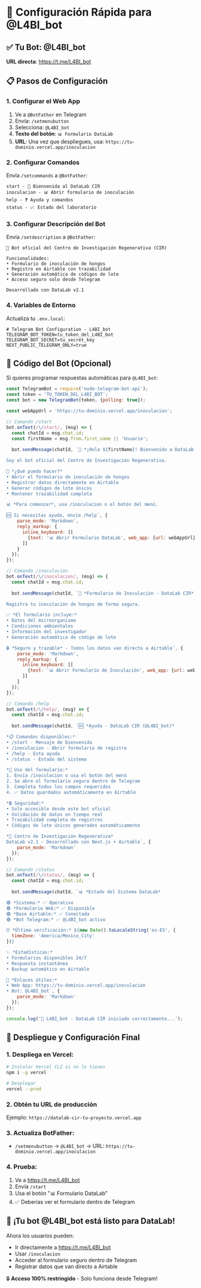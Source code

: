 # 🚀 Configuración Rápida para @L4BI_bot

## ✅ Tu Bot: @L4BI_bot
**URL directa**: https://t.me/L4BI_bot

## 📋 Pasos de Configuración

### 1. Configurar el Web App
1. Ve a `@BotFather` en Telegram
2. Envía: `/setmenubutton`
3. Selecciona: `@L4BI_bot`
4. **Texto del botón**: `📊 Formulario DataLab`
5. **URL**: Una vez que despliegues, usa: `https://tu-dominio.vercel.app/inoculacion`

### 2. Configurar Comandos
Envía `/setcommands` a `@BotFather`:

```
start - 🚀 Bienvenida al DataLab CIR
inoculacion - 📊 Abrir formulario de inoculación
help - ❓ Ayuda y comandos
status - 📈 Estado del laboratorio
```

### 3. Configurar Descripción del Bot
Envía `/setdescription` a `@BotFather`:

```
🧪 Bot oficial del Centro de Investigación Regenerativa (CIR)

Funcionalidades:
• Formulario de inoculación de hongos
• Registro en Airtable con trazabilidad
• Generación automática de códigos de lote
• Acceso seguro solo desde Telegram

Desarrollado con DataLab v2.1
```

### 4. Variables de Entorno
Actualiza tu `.env.local`:

```env
# Telegram Bot Configuration - L4BI_bot
TELEGRAM_BOT_TOKEN=tu_token_del_L4BI_bot
TELEGRAM_BOT_SECRET=tu_secret_key
NEXT_PUBLIC_TELEGRAM_ONLY=true
```

## 🤖 Código del Bot (Opcional)

Si quieres programar respuestas automáticas para `@L4BI_bot`:

```javascript
const TelegramBot = require('node-telegram-bot-api');
const token = 'TU_TOKEN_DEL_L4BI_BOT';
const bot = new TelegramBot(token, {polling: true});

const webAppUrl = 'https://tu-dominio.vercel.app/inoculacion';

// Comando /start
bot.onText(/\/start/, (msg) => {
  const chatId = msg.chat.id;
  const firstName = msg.from.first_name || 'Usuario';
  
  bot.sendMessage(chatId, `🧪 *¡Hola ${firstName}! Bienvenido a DataLab CIR*

Soy el bot oficial del Centro de Investigación Regenerativa.

🔬 *¿Qué puedo hacer?*
• Abrir el formulario de inoculación de hongos
• Registrar datos directamente en Airtable  
• Generar códigos de lote únicos
• Mantener trazabilidad completa

📊 *Para comenzar*, usa /inoculacion o el botón del menú.

🆘 Si necesitas ayuda, envía /help`, {
    parse_mode: 'Markdown',
    reply_markup: {
      inline_keyboard: [[
        {text: '📊 Abrir Formulario DataLab', web_app: {url: webAppUrl}}
      ]]
    }
  });
});

// Comando /inoculacion  
bot.onText(/\/inoculacion/, (msg) => {
  const chatId = msg.chat.id;
  
  bot.sendMessage(chatId, `🔬 *Formulario de Inoculación - DataLab CIR*

Registra tu inoculación de hongos de forma segura.

✅ *El formulario incluye:*
• Datos del microorganismo
• Condiciones ambientales
• Información del investigador
• Generación automática de código de lote

🔒 *Seguro y trazable* - Todos los datos van directo a Airtable`, {
    parse_mode: 'Markdown',
    reply_markup: {
      inline_keyboard: [[
        {text: '📊 Abrir Formulario de Inoculación', web_app: {url: webAppUrl}}
      ]]
    }
  });
});

// Comando /help
bot.onText(/\/help/, (msg) => {
  const chatId = msg.chat.id;
  
  bot.sendMessage(chatId, `🆘 *Ayuda - DataLab CIR (@L4BI_bot)*

*📋 Comandos disponibles:*
• /start - Mensaje de bienvenida
• /inoculacion - Abrir formulario de registro  
• /help - Esta ayuda
• /status - Estado del sistema

*🔬 Uso del formulario:*
1. Envía /inoculacion o usa el botón del menú
2. Se abre el formulario seguro dentro de Telegram
3. Completa todos los campos requeridos
4. ✅ Datos guardados automáticamente en Airtable

*🔒 Seguridad:*
• Solo accesible desde este bot oficial
• Validación de datos en tiempo real  
• Trazabilidad completa de registros
• Códigos de lote únicos generados automáticamente

*🧪 Centro de Investigación Regenerativa*
DataLab v2.1 - Desarrollado con Next.js + Airtable`, {
    parse_mode: 'Markdown'
  });
});

// Comando /status
bot.onText(/\/status/, (msg) => {
  const chatId = msg.chat.id;
  
  bot.sendMessage(chatId, `📊 *Estado del Sistema DataLab*

🟢 *Sistema:* ✅ Operativo
🟢 *Formulario Web:* ✅ Disponible  
🟢 *Base Airtable:* ✅ Conectada
🟢 *Bot Telegram:* ✅ @L4BI_bot activo

⏰ *Última verificación:* ${new Date().toLocaleString('es-ES', {
  timeZone: 'America/Mexico_City'
})}

✨ *Estadísticas:*
• Formularios disponibles 24/7
• Respuesta instantánea
• Backup automático en Airtable

🔗 *Enlaces útiles:*
• Web App: https://tu-dominio.vercel.app/inoculacion
• Bot: @L4BI_bot`, {
    parse_mode: 'Markdown'
  });
});

console.log('🤖 L4BI_bot - DataLab CIR iniciado correctamente...');
```

## 🚀 Despliegue y Configuración Final

### 1. Despliega en Vercel:
```bash
# Instalar Vercel CLI si no lo tienes
npm i -g vercel

# Desplegar
vercel --prod
```

### 2. Obtén tu URL de producción
Ejemplo: `https://datalab-cir-tu-proyecto.vercel.app`

### 3. Actualiza BotFather:
- `/setmenubutton` → `@L4BI_bot` → URL: `https://tu-dominio.vercel.app/inoculacion`

### 4. Prueba:
1. Ve a https://t.me/L4BI_bot
2. Envía `/start`
3. Usa el botón "📊 Formulario DataLab"
4. ✅ Deberías ver el formulario dentro de Telegram

## 🎯 ¡Tu bot @L4BI_bot está listo para DataLab!

Ahora los usuarios pueden:
- Ir directamente a https://t.me/L4BI_bot
- Usar `/inoculacion` 
- Acceder al formulario seguro dentro de Telegram
- Registrar datos que van directo a Airtable

🔒 **Acceso 100% restringido** - Solo funciona desde Telegram!
